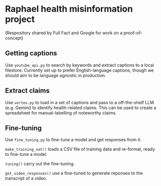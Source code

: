 # Raphael health misinformation project

(Respository shared by Full Fact and Google for work on a proof-of-concept)


## Getting captions

Use `youtube_api.py` to search by keywords and extract captions to a local filestore. Currently set up to prefer English-language captions, though we should aim to be language agnostic in production.

## Extract claims

Use `vertex.py` to load in a set of captions and pass to a off-the-shelf LLM (e.g. Gemini) to identify health-related claims. This can be used to create a spreadsheet for manual-labelling of noteworthy claims.

## Fine-tuning

Use `fine_tuning.py` to fine-tune a model and get responses from it.

`make_training_set()` loads a CSV file of training data and re-format, ready to fine-tune a model.

`tuning()` carry out the fine-tuning.

`get_video_responses()` use a fine-tuned to generate reponses to the transcript of a video.


